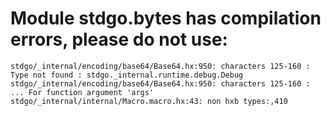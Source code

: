# Module stdgo.bytes has compilation errors, please do not use:
```
stdgo/_internal/encoding/base64/Base64.hx:950: characters 125-160 : Type not found : stdgo._internal.runtime.debug.Debug
stdgo/_internal/encoding/base64/Base64.hx:950: characters 125-160 : ... For function argument 'args'
stdgo/_internal/internal/Macro.macro.hx:43: non hxb types:,410

```

